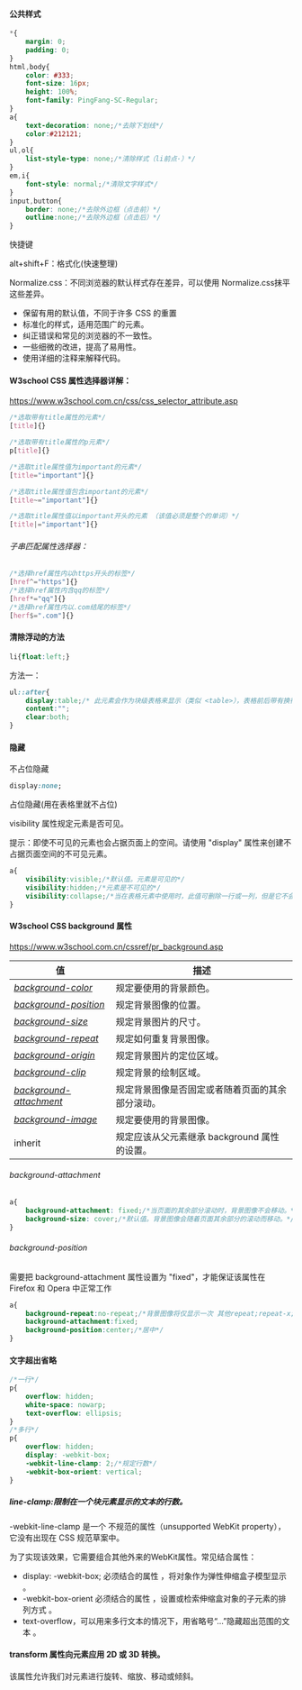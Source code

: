 #### 公共样式

```css
*{
    margin: 0;
    padding: 0;
}
html,body{
    color: #333;
  	font-size: 16px;
    height: 100%;
    font-family: PingFang-SC-Regular;
}
a{
    text-decoration: none;/*去除下划线*/
    color:#212121;
}
ul,ol{
    list-style-type: none;/*清除样式（li前点·）*/
}
em,i{
    font-style: normal;/*清除文字样式*/
}
input,button{
    border: none;/*去除外边框（点击前）*/
    outline:none;/*去除外边框（点击后）*/
}
```

快捷键

alt+shift+F：格式化(快速整理)

Normalize.css：不同浏览器的默认样式存在差异，可以使用 Normalize.css抹平这些差异。

- 保留有用的默认值，不同于许多 CSS 的重置
- 标准化的样式，适用范围广的元素。
- 纠正错误和常见的浏览器的不一致性。
- 一些细微的改进，提高了易用性。
- 使用详细的注释来解释代码。

#### W3school CSS 属性选择器详解：

https://www.w3school.com.cn/css/css_selector_attribute.asp

```css
/*选取带有title属性的元素*/
[title]{}

/*选取带有title属性的p元素*/
p[title]{}

/*选取title属性值为important的元素*/
[title="important"]{}

/*选取title属性值包含important的元素*/
[title~="important"]{}

/*选取title属性值以important开头的元素 （该值必须是整个的单词）*/
[title|="important"]{}
```

###### 子串匹配属性选择器：

```css
/*选择href属性内以https开头的标签*/
[href^="https"]{}
/*选择href属性内含qq的标签*/
[href*="qq"]{}
/*选择href属性内以.com结尾的标签*/
[herf$=".com"]{}
```



#### 清除浮动的方法

```css
li{float:left;}
```

方法一：

```css
ul::after{
    display:table;/* 此元素会作为块级表格来显示（类似 <table>），表格前后带有换行符。*/
    content:"";
    clear:both;
}
```



#### 隐藏

不占位隐藏

```css
display:none;
```

占位隐藏(用在表格里就不占位)

visibility 属性规定元素是否可见。

提示：即使不可见的元素也会占据页面上的空间。请使用 "display" 属性来创建不占据页面空间的不可见元素。

```css
a{
    visibility:visible;/*默认值。元素是可见的*/
    visibility:hidden;/*元素是不可见的*/
    visibility:collapse;/*当在表格元素中使用时，此值可删除一行或一列，但是它不会影响表格的布局。被行或列占据的空间会留给其他内容使用。如果此值被用在其他的元素上，会呈现为 "hidden"。*/    
}
```



#### W3school CSS background 属性

https://www.w3school.com.cn/cssref/pr_background.asp

| 值                                                           | 描述                                             |
| ------------------------------------------------------------ | ------------------------------------------------ |
| *[background-color](https://www.w3school.com.cn/cssref/pr_background-color.asp)* | 规定要使用的背景颜色。                           |
| *[background-position](https://www.w3school.com.cn/cssref/pr_background-position.asp)* | 规定背景图像的位置。                             |
| *[background-size](https://www.w3school.com.cn/cssref/pr_background-size.asp)* | 规定背景图片的尺寸。                             |
| *[background-repeat](https://www.w3school.com.cn/cssref/pr_background-repeat.asp)* | 规定如何重复背景图像。                           |
| *[background-origin](https://www.w3school.com.cn/cssref/pr_background-origin.asp)* | 规定背景图片的定位区域。                         |
| *[background-clip](https://www.w3school.com.cn/cssref/pr_background-clip.asp)* | 规定背景的绘制区域。                             |
| *[background-attachment](https://www.w3school.com.cn/cssref/pr_background-attachment.asp)* | 规定背景图像是否固定或者随着页面的其余部分滚动。 |
| *[background-image](https://www.w3school.com.cn/cssref/pr_background-image.asp)* | 规定要使用的背景图像。                           |
| inherit                                                      | 规定应该从父元素继承 background 属性的设置。     |

###### background-attachment

```css
a{
    background-attachment: fixed;/*当页面的其余部分滚动时，背景图像不会移动。*/
	background-size: cover;/*默认值。背景图像会随着页面其余部分的滚动而移动。*/
}
```

###### background-position

需要把 background-attachment 属性设置为 "fixed"，才能保证该属性在 Firefox 和 Opera 中正常工作

```scss
a{
    background-repeat:no-repeat;/*背景图像将仅显示一次 其他repeat;repeat-x;repeat-y;*/
	background-attachment:fixed;
    background-position:center;/*居中*/
}
```



#### 文字超出省略

```css
/*一行*/
p{
    overflow: hidden;
    white-space: nowarp;
    text-overflow: ellipsis;
}
/*多行*/
p{
	overflow: hidden;
    display: -webkit-box;
  	-webkit-line-clamp: 2;/*规定行数*/
    -webkit-box-orient: vertical;
}
```

##### line-clamp:限制在一个块元素显示的文本的行数。

-webkit-line-clamp 是一个 不规范的属性（unsupported WebKit property），它没有出现在 CSS 规范草案中。

 为了实现该效果，它需要组合其他外来的WebKit属性。常见结合属性：

- display: -webkit-box; 必须结合的属性 ，将对象作为弹性伸缩盒子模型显示 。
- -webkit-box-orient 必须结合的属性 ，设置或检索伸缩盒对象的子元素的排列方式 。
- text-overflow，可以用来多行文本的情况下，用省略号“...”隐藏超出范围的文本 。



#### transform 属性向元素应用 2D 或 3D 转换。

该属性允许我们对元素进行旋转、缩放、移动或倾斜。